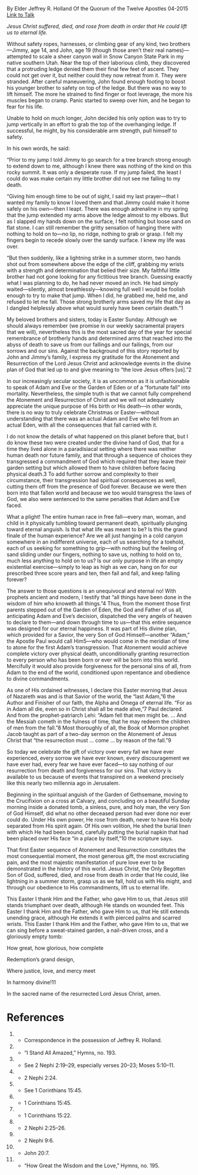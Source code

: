 By Elder Jeffrey R. Holland
Of the Quorum of the Twelve Apostles
04-2015
[Link to Talk](https://www.churchofjesuschrist.org/study/general-conference/2015/04/where-justice-love-and-mercy-meet?lang=eng)

_Jesus Christ suffered, died, and rose from death in order that He could lift us to eternal life._

Without safety ropes, harnesses, or climbing gear of any kind, two brothers—Jimmy, age 14, and John, age 19 (though those aren’t their real names)—attempted to scale a sheer canyon wall in Snow Canyon State Park in my native southern Utah. Near the top of their laborious climb, they discovered that a protruding ledge denied them their final few feet of ascent. They could not get over it, but neither could they now retreat from it. They were stranded. After careful maneuvering, John found enough footing to boost his younger brother to safety on top of the ledge. But there was no way to lift himself. The more he strained to find finger or foot leverage, the more his muscles began to cramp. Panic started to sweep over him, and he began to fear for his life.

Unable to hold on much longer, John decided his only option was to try to jump vertically in an effort to grab the top of the overhanging ledge. If successful, he might, by his considerable arm strength, pull himself to safety.

In his own words, he said:

“Prior to my jump I told Jimmy to go search for a tree branch strong enough to extend down to me, although I knew there was nothing of the kind on this rocky summit. It was only a desperate ruse. If my jump failed, the least I could do was make certain my little brother did not see me falling to my death.

“Giving him enough time to be out of sight, I said my last prayer—that I wanted my family to know I loved them and that Jimmy could make it home safely on his own—then I leapt. There was enough adrenaline in my spring that the jump extended my arms above the ledge almost to my elbows. But as I slapped my hands down on the surface, I felt nothing but loose sand on flat stone. I can still remember the gritty sensation of hanging there with nothing to hold on to—no lip, no ridge, nothing to grab or grasp. I felt my fingers begin to recede slowly over the sandy surface. I knew my life was over.

“But then suddenly, like a lightning strike in a summer storm, two hands shot out from somewhere above the edge of the cliff, grabbing my wrists with a strength and determination that belied their size. My faithful little brother had not gone looking for any fictitious tree branch. Guessing exactly what I was planning to do, he had never moved an inch. He had simply waited—silently, almost breathlessly—knowing full well I would be foolish enough to try to make that jump. When I did, he grabbed me, held me, and refused to let me fall. Those strong brotherly arms saved my life that day as I dangled helplessly above what would surely have been certain death.”1

My beloved brothers and sisters, today is Easter Sunday. Although we should always remember (we promise in our weekly sacramental prayers that we will), nevertheless this is the most sacred day of the year for special remembrance of brotherly hands and determined arms that reached into the abyss of death to save us from our fallings and our failings, from our sorrows and our sins. Against the background of this story reported by John and Jimmy’s family, I express my gratitude for the Atonement and Resurrection of the Lord Jesus Christ and acknowledge events in the divine plan of God that led up to and give meaning to “the love Jesus offers [us].”2

In our increasingly secular society, it is as uncommon as it is unfashionable to speak of Adam and Eve or the Garden of Eden or of a “fortunate fall” into mortality. Nevertheless, the simple truth is that we cannot fully comprehend the Atonement and Resurrection of Christ and we will not adequately appreciate the unique purpose of His birth or His death—in other words, there is no way to truly celebrate Christmas or Easter—without understanding that there was an actual Adam and Eve who fell from an actual Eden, with all the consequences that fall carried with it.

I do not know the details of what happened on this planet before that, but I do know these two were created under the divine hand of God, that for a time they lived alone in a paradisiacal setting where there was neither human death nor future family, and that through a sequence of choices they transgressed a commandment of God which required that they leave their garden setting but which allowed them to have children before facing physical death.3 To add further sorrow and complexity to their circumstance, their transgression had spiritual consequences as well, cutting them off from the presence of God forever. Because we were then born into that fallen world and because we too would transgress the laws of God, we also were sentenced to the same penalties that Adam and Eve faced.

What a plight! The entire human race in free fall—every man, woman, and child in it physically tumbling toward permanent death, spiritually plunging toward eternal anguish. Is that what life was meant to be? Is this the grand finale of the human experience? Are we all just hanging in a cold canyon somewhere in an indifferent universe, each of us searching for a toehold, each of us seeking for something to grip—with nothing but the feeling of sand sliding under our fingers, nothing to save us, nothing to hold on to, much less anything to hold on to us? Is our only purpose in life an empty existential exercise—simply to leap as high as we can, hang on for our prescribed three score years and ten, then fail and fall, and keep falling forever?

The answer to those questions is an unequivocal and eternal no! With prophets ancient and modern, I testify that “all things have been done in the wisdom of him who knoweth all things.”4 Thus, from the moment those first parents stepped out of the Garden of Eden, the God and Father of us all, anticipating Adam and Eve’s decision, dispatched the very angels of heaven to declare to them—and down through time to us—that this entire sequence was designed for our eternal happiness. It was part of His divine plan, which provided for a Savior, the very Son of God Himself—another “Adam,” the Apostle Paul would call Him5—who would come in the meridian of time to atone for the first Adam’s transgression. That Atonement would achieve complete victory over physical death, unconditionally granting resurrection to every person who has been born or ever will be born into this world. Mercifully it would also provide forgiveness for the personal sins of all, from Adam to the end of the world, conditioned upon repentance and obedience to divine commandments.

As one of His ordained witnesses, I declare this Easter morning that Jesus of Nazareth was and is that Savior of the world, the “last Adam,”6 the Author and Finisher of our faith, the Alpha and Omega of eternal life. “For as in Adam all die, even so in Christ shall all be made alive,”7 Paul declared. And from the prophet-patriarch Lehi: “Adam fell that men might be. … And the Messiah cometh in the fulness of time, that he may redeem the children of men from the fall.”8 Most thoroughly of all, the Book of Mormon prophet Jacob taught as part of a two-day sermon on the Atonement of Jesus Christ that “the resurrection must … come … by reason of the fall.”9

So today we celebrate the gift of victory over every fall we have ever experienced, every sorrow we have ever known, every discouragement we have ever had, every fear we have ever faced—to say nothing of our resurrection from death and forgiveness for our sins. That victory is available to us because of events that transpired on a weekend precisely like this nearly two millennia ago in Jerusalem.

Beginning in the spiritual anguish of the Garden of Gethsemane, moving to the Crucifixion on a cross at Calvary, and concluding on a beautiful Sunday morning inside a donated tomb, a sinless, pure, and holy man, the very Son of God Himself, did what no other deceased person had ever done nor ever could do. Under His own power, He rose from death, never to have His body separated from His spirit again. Of His own volition, He shed the burial linen with which He had been bound, carefully putting the burial napkin that had been placed over His face “in a place by itself,”10 the scripture says.

That first Easter sequence of Atonement and Resurrection constitutes the most consequential moment, the most generous gift, the most excruciating pain, and the most majestic manifestation of pure love ever to be demonstrated in the history of this world. Jesus Christ, the Only Begotten Son of God, suffered, died, and rose from death in order that He could, like lightning in a summer storm, grasp us as we fall, hold us with His might, and through our obedience to His commandments, lift us to eternal life.

This Easter I thank Him and the Father, who gave Him to us, that Jesus still stands triumphant over death, although He stands on wounded feet. This Easter I thank Him and the Father, who gave Him to us, that He still extends unending grace, although He extends it with pierced palms and scarred wrists. This Easter I thank Him and the Father, who gave Him to us, that we can sing before a sweat-stained garden, a nail-driven cross, and a gloriously empty tomb:





How great, how glorious, how complete

Redemption’s grand design,

Where justice, love, and mercy meet

In harmony divine!11





In the sacred name of the resurrected Lord Jesus Christ, amen.

# References
1. - Correspondence in the possession of Jeffrey R. Holland.
2. - “I Stand All Amazed,” Hymns, no. 193.
3. - See 2 Nephi 2:19–29, especially verses 20–23; Moses 5:10–11.
4. - 2 Nephi 2:24.
5. - See 1 Corinthians 15:45.
6. - 1 Corinthians 15:45.
7. - 1 Corinthians 15:22.
8. - 2 Nephi 2:25–26.
9. - 2 Nephi 9:6.
10. - John 20:7.
11. - “How Great the Wisdom and the Love,” Hymns, no. 195.